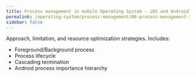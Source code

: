 ```yaml
---
title: Process management in mobile Operating System - iOS and Android
permalink: /operating-system/process-management/06-process-management-in-mobile-operating-system-ios-and-android
sidebar: false
---
```


Approach, limitation, and resource optimization strategies. Includes:
- Foreground/Background process
- Process lifecycle
- Cascading termination
- Android process importance hierarchy